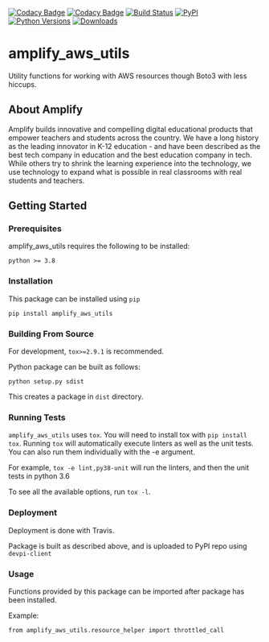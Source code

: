 [![Codacy Badge](https://api.codacy.com/project/badge/Grade/9f6400386de74fe0b86acd6a081f3302)](https://www.codacy.com/app/amplify-education/amplify_aws_utils?utm_source=github.com&utm_medium=referral&utm_content=amplify-education/amplify_aws_utils&utm_campaign=Badge_Grade)
[![Codacy Badge](https://api.codacy.com/project/badge/Coverage/9f6400386de74fe0b86acd6a081f3302)](https://www.codacy.com/app/amplify-education/amplify_aws_utils?utm_source=github.com&utm_medium=referral&utm_content=amplify-education/amplify_aws_utils&utm_campaign=Badge_Coverage)
[![Build Status](https://travis-ci.org/amplify-education/amplify_aws_utils.svg?branch=master)](https://travis-ci.org/amplify-education/amplify_aws_utils)
[![PyPI](https://img.shields.io/pypi/v/amplify-aws-utils.svg)](https://pypi.org/project/amplify-aws-utils/)
[![Python Versions](https://img.shields.io/pypi/pyversions/amplify-aws-utils.svg)](https://pypi.python.org/pypi/amplify-aws-utils)
[![Downloads](https://img.shields.io/pypi/dm/amplify_aws_utils.svg)](https://pypistats.org/api/packages/amplify-aws-utils/recent)

# amplify_aws_utils

Utility functions for working with AWS resources though Boto3 with less hiccups.

## About Amplify

Amplify builds innovative and compelling digital educational products that empower teachers and students across the
country. We have a long history as the leading innovator in K-12 education - and have been described as the best tech
company in education and the best education company in tech. While others try to shrink the learning experience into the
technology, we use technology to expand what is possible in real classrooms with real students and teachers.

## Getting Started

### Prerequisites

amplify_aws_utils requires the following to be installed:

```text
python >= 3.8
```

### Installation

This package can be installed using `pip`

`pip install amplify_aws_utils`

### Building From Source

For development, `tox>=2.9.1` is recommended.

Python package can be built as follows:

`python setup.py sdist`

This creates a package in `dist` directory.

### Running Tests

`amplify_aws_utils` uses `tox`. You will need to install tox with `pip install tox`.
Running `tox` will automatically execute linters as well as the unit tests. You can also run them individually with
the -e argument.

For example, `tox -e lint,py38-unit` will run the linters, and then the unit tests in python 3.6

To see all the available options, run `tox -l`.

### Deployment

Deployment is done with Travis.

Package is built as described above, and is uploaded to PyPI repo using `devpi-client`

### Usage

Functions provided by this package can be imported after package has been installed.

Example:

`from amplify_aws_utils.resource_helper import throttled_call`
